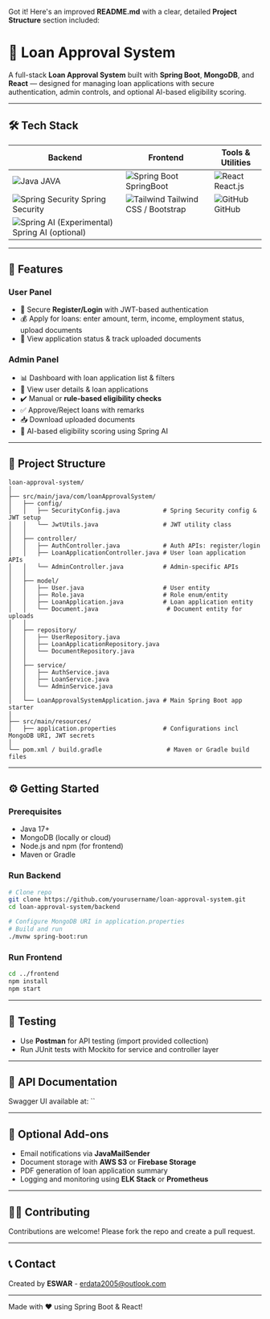 Got it! Here's an improved **README.md** with a clear, detailed **Project Structure** section included:


# 🚀 Loan Approval System

A full-stack **Loan Approval System** built with **Spring Boot**, **MongoDB**, and **React** — designed for managing loan applications with secure authentication, admin controls, and optional AI-based eligibility scoring.

---

## 🛠️ Tech Stack

| Backend                                   | Frontend                 | Tools & Utilities                  |
|-------------------------------------------|--------------------------|----------------------------------|
| ![Java](https://img.shields.io/badge/Java-ED8B00?logo=java&logoColor=white) JAVA |![Spring Boot](https://img.shields.io/badge/Spring_Boot-6DB33F?logo=spring&logoColor=white) SpringBoot|![React](https://img.shields.io/badge/React-20232A?logo=react&logoColor=61DAFB) React.js | ![Postman](https://img.shields.io/badge/Postman-FF6C37?logo=postman&logoColor=white) Postman | ![MongoDB](https://img.shields.io/badge/MongoDB-47A248?logo=mongodb&logoColor=white) MongoDB    | ![Axios](https://img.shields.io/badge/Axios-5A29E4?logo=axios&logoColor=white) Axios           | ![Swagger](https://img.shields.io/badge/Swagger-85EA2D?logo=swagger&logoColor=black) Swagger UI        |
| ![Spring Security](https://img.shields.io/badge/Spring_Security-6DB33F?logo=springsecurity&logoColor=white) Spring Security | ![Tailwind](https://img.shields.io/badge/Tailwind_CSS-38B2AC?logo=tailwind-css&logoColor=white) Tailwind CSS / Bootstrap | ![GitHub](https://img.shields.io/badge/GitHub-181717?logo=github&logoColor=white) GitHub                 |
| ![Spring AI (Experimental)](https://img.shields.io/badge/Spring_AI-6DB33F?logo=spring&logoColor=white) Spring AI (optional) |

---

## 🌟 Features

### User Panel
- 🔐 Secure **Register/Login** with JWT-based authentication
- 💰 Apply for loans: enter amount, term, income, employment status, upload documents
- 📄 View application status & track uploaded documents

### Admin Panel
- 📊 Dashboard with loan application list & filters
- 👤 View user details & loan applications
- ✔️ Manual or **rule-based eligibility checks**
- ✅ Approve/Reject loans with remarks
- 📥 Download uploaded documents
- 🤖  AI-based eligibility scoring using Spring AI 

---

## 📁 Project Structure

```plaintext
loan-approval-system/
│
├── src/main/java/com/loanApprovalSystem/
│   ├── config/
│   │   ├── SecurityConfig.java            # Spring Security config & JWT setup
│   │   └── JwtUtils.java                  # JWT utility class
│   │
│   ├── controller/
│   │   ├── AuthController.java            # Auth APIs: register/login
│   │   ├── LoanApplicationController.java # User loan application APIs
│   │   └── AdminController.java           # Admin-specific APIs
│   │
│   ├── model/
│   │   ├── User.java                      # User entity
│   │   ├── Role.java                      # Role enum/entity
│   │   ├── LoanApplication.java           # Loan application entity
│   │   └── Document.java                   # Document entity for uploads
│   │
│   ├── repository/
│   │   ├── UserRepository.java
│   │   ├── LoanApplicationRepository.java
│   │   └── DocumentRepository.java
│   │
│   ├── service/
│   │   ├── AuthService.java
│   │   ├── LoanService.java
│   │   └── AdminService.java
│   │
│   └── LoanApprovalSystemApplication.java # Main Spring Boot app starter
│
├── src/main/resources/
│   ├── application.properties             # Configurations incl MongoDB URI, JWT secrets
│
└── pom.xml / build.gradle                  # Maven or Gradle build files

````

---

## ⚙️ Getting Started

### Prerequisites

* Java 17+
* MongoDB (locally or cloud)
* Node.js and npm (for frontend)
* Maven or Gradle

### Run Backend

```bash
# Clone repo
git clone https://github.com/yourusername/loan-approval-system.git
cd loan-approval-system/backend

# Configure MongoDB URI in application.properties
# Build and run
./mvnw spring-boot:run
```

### Run Frontend

```bash
cd ../frontend
npm install
npm start
```

---

## 🧪 Testing

* Use **Postman** for API testing (import provided collection)
* Run JUnit tests with Mockito for service and controller layer

---

## 📄 API Documentation

Swagger UI available at: ``

---

## 🚀 Optional Add-ons

* Email notifications via **JavaMailSender**
* Document storage with **AWS S3** or **Firebase Storage**
* PDF generation of loan application summary
* Logging and monitoring using **ELK Stack** or **Prometheus**

---

## 👨‍💻 Contributing

Contributions are welcome! Please fork the repo and create a pull request.

---


## 📞 Contact

Created by **ESWAR** - erdata2005@outlook.com

---

Made with ❤️ using Spring Boot & React!

